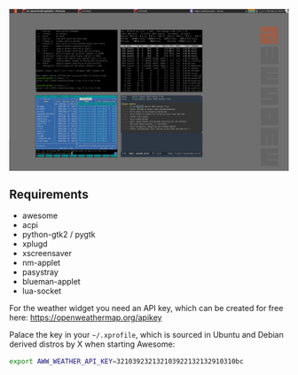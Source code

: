 <img align="center" src="awesome-plain.png" width="600">

## Requirements

- awesome
- acpi
- python-gtk2 / pygtk
- xplugd
- xscreensaver
- nm-applet
- pasystray
- blueman-applet
- lua-socket

For the weather widget you need an API key, which can be created for
free here: https://openweathermap.org/apikey

Palace the key in your `~/.xprofile`, which is sourced in Ubuntu and
Debian derived distros by X when starting Awesome:

```sh
export AWW_WEATHER_API_KEY=321039232132103922132132910310bc
```

